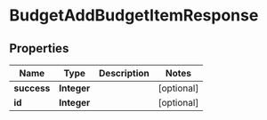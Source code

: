 

# BudgetAddBudgetItemResponse


## Properties

| Name | Type | Description | Notes |
|------------ | ------------- | ------------- | -------------|
|**success** | **Integer** |  |  [optional] |
|**id** | **Integer** |  |  [optional] |



